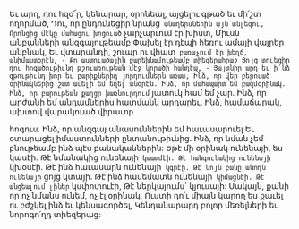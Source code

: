 
Եւ արդ, դու հզօ՜ր, կենարար, օրհնեալ, այցելու
գթած եւ մի՛շտ ողորմած,
Դու, որ ընդունեցիր նրանց` անաղերսներին այն
անլեզու,
Որոնցից մէկը մահացու խոցուած` չարչարւում էր
խիստ,
Միւսն անբանների անզգայութեամբ
Փախել էր դէպի հեռու ամայի վայրեր անբնակ,
Եւ վտարանդի, շուար ու վհատ` բառաչում էր
խեղճ, անիմաստօրէն, -
Քո աստուածային բարեխնամութեամբ
տիեզերահրաշ
Ցոյց տուեցիր դու հոգածութիւնդ թշուառութեան
մէջ կորածի հանդէպ, -
Յայտնիր արդ եւ ի՛նձ գթութիւնդ խոր եւ
բարիքներիդ յորդումներն առատ,
Ինձ, որ վեր բերուած օրինակներից շատ աւելի եմ
եղել անօրէն.
Ինձ, որ մահապարտ եմ բազմօրինակ.
Ինձ, որ բարութեան քաղցր խառնուրդում`
յատուկ համ եմ չար.
Ինձ, որ արժանի եմ անդամներիս հատմանն
արդարեւ,
Ինձ, համաճարակ, ախտով վարակուած վիրաւոր


հոգուս.
Ինձ, որ անզգայ անասուններին եմ հաւասարուել
Եւ օտարացել իմաստունների ընտանութիւնից.
Ինձ, որ նման չեմ բնութեամբ ինձ պէս
բանականներին:
Եթէ մի օրինակ ունենայի, ես կասէի.
Թէ նմանակից ունենայի` կպատմէի.
Թէ հանգունակից ունենայի` կխօսէի.
Թէ ինձ հաւասարն ունենայի` կգրէի.
Թէ նոյն բանը անողն ունենայի` ցոյց կտայի.
Թէ ինձ համեմատն ունենայի` կիմացնէի.
Թէ անցեալում լիներ` կսփոփուէի,
Թէ ներկայումս` կյուսայի:
Սակայն, քանի որ ոչ նմանս ունեմ, ոչ էլ օրինակ,
Ուստի դո՛ւ միայն կարող ես քաւել ու բժշկել ինձ եւ
կենսագործել,
Կենդանարարդ բոլոր մեռելների եւ նորոգո՛ղդ
տիեզերաց:
